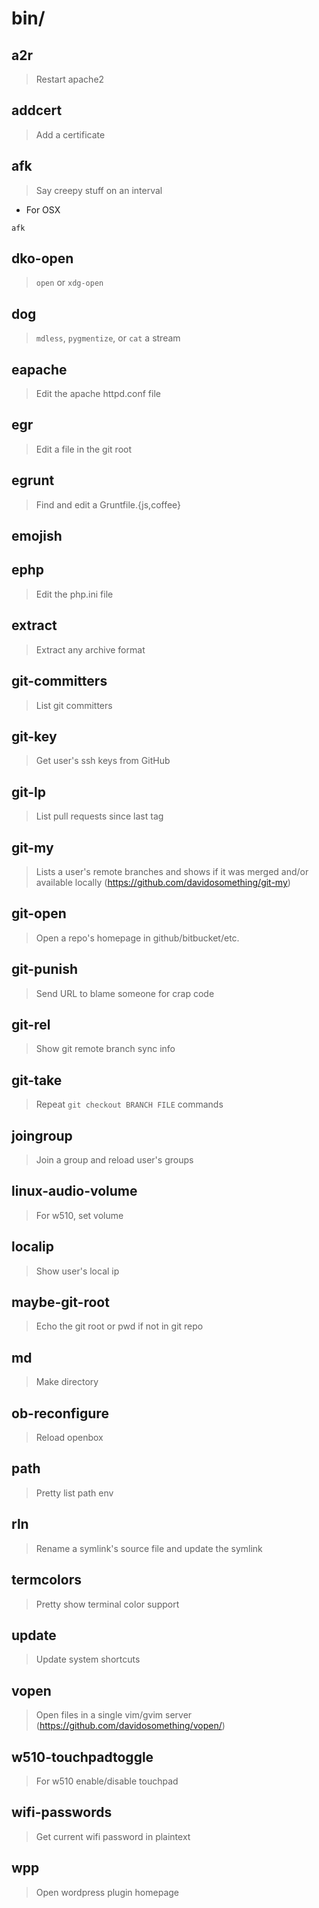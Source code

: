 # bin/

## a2r

> Restart apache2

## addcert

> Add a certificate

## afk

> Say creepy stuff on an interval

- For OSX

```shell
afk
```

## dko-open

> `open` or `xdg-open`

## dog

> `mdless`, `pygmentize`, or `cat` a stream

## eapache

> Edit the apache httpd.conf file

## egr

> Edit a file in the git root

## egrunt

> Find and edit a Gruntfile.{js,coffee}

## emojish

## ephp

> Edit the php.ini file

## extract

> Extract any archive format

## git-committers

> List git committers

## git-key

> Get user's ssh keys from GitHub

## git-lp

> List pull requests since last tag

## git-my

> Lists a user's remote branches and shows if it was merged and/or available
> locally (https://github.com/davidosomething/git-my)

## git-open

> Open a repo's homepage in github/bitbucket/etc.

## git-punish

> Send URL to blame someone for crap code

## git-rel

> Show git remote branch sync info

## git-take

> Repeat `git checkout BRANCH FILE` commands

## joingroup

> Join a group and reload user's groups

## linux-audio-volume

> For w510, set volume

## localip

> Show user's local ip

## maybe-git-root

> Echo the git root or pwd if not in git repo

## md

> Make directory

## ob-reconfigure

> Reload openbox

## path

> Pretty list path env

## rln

> Rename a symlink's source file and update the symlink

## termcolors

> Pretty show terminal color support

## update

> Update system shortcuts

## vopen

> Open files in a single vim/gvim server
> (https://github.com/davidosomething/vopen/)

## w510-touchpadtoggle

> For w510 enable/disable touchpad

## wifi-passwords

> Get current wifi password in plaintext

## wpp

> Open wordpress plugin homepage

